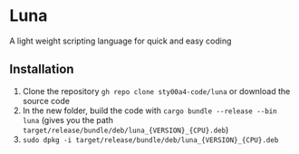 # Luna

A light weight scripting language for quick and easy coding

## Installation

1. Clone the repository `gh repo clone sty00a4-code/luna` or download the source code
2. In the new folder, build the code with `cargo bundle --release --bin luna` (gives you the path `target/release/bundle/deb/luna_{VERSION}_{CPU}.deb`)
3. `sudo dpkg -i target/release/bundle/deb/luna_{VERSION}_{CPU}.deb`
